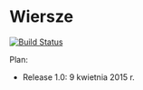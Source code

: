 Wiersze
=======

[![Build Status](https://travis-ci.org/by-examples/zad-wiersze.svg)](https://travis-ci.org/by-examples/zad-wiersze)

Plan:

- Release 1.0: 9 kwietnia 2015 r.